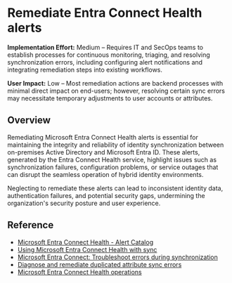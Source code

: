 #  Remediate Entra Connect Health alerts

**Implementation Effort:** Medium – Requires IT and SecOps teams to establish processes for continuous monitoring, triaging, and resolving synchronization errors, including configuring alert notifications and integrating remediation steps into existing workflows.

**User Impact:** Low – Most remediation actions are backend processes with minimal direct impact on end-users; however, resolving certain sync errors may necessitate temporary adjustments to user accounts or attributes.

## Overview

Remediating Microsoft Entra Connect Health alerts is essential for maintaining the integrity and reliability of identity synchronization between on-premises Active Directory and Microsoft Entra ID. These alerts, generated by the Entra Connect Health service, highlight issues such as synchronization failures, configuration problems, or service outages that can disrupt the seamless operation of hybrid identity environments.

Neglecting to remediate these alerts can lead to inconsistent identity data, authentication failures, and potential security gaps, undermining the organization's security posture and user experience.

## Reference

* [Microsoft Entra Connect Health - Alert Catalog](https://learn.microsoft.com/entra/identity/hybrid/connect/how-to-connect-health-alert-catalog)
* [Using Microsoft Entra Connect Health with sync](https://learn.microsoft.com/entra/identity/hybrid/connect/how-to-connect-health-sync)
* [Microsoft Entra Connect: Troubleshoot errors during synchronization](https://learn.microsoft.com/entra/identity/hybrid/connect/tshoot-connect-sync-errors)
* [Diagnose and remediate duplicated attribute sync errors](https://learn.microsoft.com/entra/identity/hybrid/connect/how-to-connect-health-diagnose-sync-errors)
* [Microsoft Entra Connect Health operations](https://learn.microsoft.com/entra/identity/hybrid/connect/how-to-connect-health-operations)
